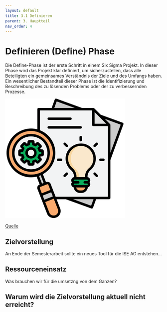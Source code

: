```yaml
---
layout: default
title: 3.1 Definieren
parent: 3. Hauptteil
nav_order: 4
---
```

# Definieren (Define) Phase

Die Define-Phase ist der erste Schritt in einem Six Sigma Projekt. In dieser Phase wird das Projekt klar definiert, um sicherzustellen, dass alle Beteiligten ein gemeinsames Verständnis der Ziele und des Umfangs haben. Ein wesentlicher Bestandteil dieser Phase ist die Identifizierung und Beschreibung des zu lösenden Problems oder der zu verbessernden Prozesse.

![Define](../../ressources/images/define.png)

[Quelle](../Quellverzeichnis/index.md#define-phase)

## Zielvorstellung

An Ende der Semesterarbeit sollte ein neues Tool für die ISE AG entstehen...

## Ressourceneinsatz 
Was brauchen wir für die umsetzng von dem Ganzen?



## Warum wird die Zielvorstellung aktuell nicht erreicht?

